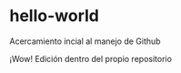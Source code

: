 hello-world
===========

Acercamiento incial al manejo de Github

¡Wow! Edición dentro del propio repositorio
